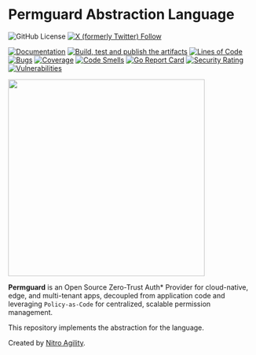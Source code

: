 # Permguard Abstraction Language

![GitHub License](https://img.shields.io/github/license/permguard/permguard-abs-language)
[![X (formerly Twitter) Follow](https://img.shields.io/twitter/follow/permguard)](https://x.com/intent/follow?original_referer=https%3A%2F%2Fdeveloper.x.com%2F&ref_src=twsrc%5Etfw%7Ctwcamp%5Ebuttonembed%7Ctwterm%5Efollow%7Ctwgr%5ETwitterDev&screen_name=Permguard)

[![Documentation](https://img.shields.io/website?label=Docs&url=https%3A%2F%2Fwww.permguard.com%2F)](https://www.permguard.com/)
[![Build, test and publish the artifacts](https://github.com/permguard/permguard-abs-language/actions/workflows/permguard-abs-language-ci.yml/badge.svg)](https://github.com/permguard/permguard-abs-language/actions/workflows/permguard-abs-language-ci.yml)
[![Lines of Code](https://sonarcloud.io/api/project_badges/measure?project=permguard_permguard-abs-language&metric=ncloc)](https://sonarcloud.io/summary/new_code?id=permguard_permguard-abs-language)
[![Bugs](https://sonarcloud.io/api/project_badges/measure?project=permguard_permguard-abs-language&metric=bugs)](https://sonarcloud.io/summary/new_code?id=permguard_permguard-abs-language)
[![Coverage](https://sonarcloud.io/api/project_badges/measure?project=permguard_permguard-abs-language&metric=coverage)](https://sonarcloud.io/summary/new_code?id=permguard_permguard-abs-language)
[![Code Smells](https://sonarcloud.io/api/project_badges/measure?project=permguard_permguard-abs-language&metric=code_smells)](https://sonarcloud.io/summary/new_code?id=permguard_permguard-abs-language)
[![Go Report Card](https://goreportcard.com/badge/github.com/permguard/permguard-abs-language)](https://goreportcard.com/report/github.com/permguard/permguard-abs-language)
[![Security Rating](https://sonarcloud.io/api/project_badges/measure?project=permguard_permguard-abs-language&metric=security_rating)](https://sonarcloud.io/summary/new_code?id=permguard_permguard-abs-language)
[![Vulnerabilities](https://sonarcloud.io/api/project_badges/measure?project=permguard_permguard-abs-language&metric=vulnerabilities)](https://sonarcloud.io/summary/new_code?id=permguard_permguard-abs-language)

<p align="left">
  <img src="https://raw.githubusercontent.com/permguard/permguard-assets/main/pink-txt//1line.svg" class="center" width="400px" height="auto"/>
</p>

**Permguard** is an Open Source Zero-Trust Auth* Provider for cloud-native, edge, and multi-tenant apps, decoupled from application code and leveraging `Policy-as-Code` for centralized, scalable permission management.

This repository implements the abstraction for the language.

Created by [Nitro Agility](https://www.nitroagility.com/).

